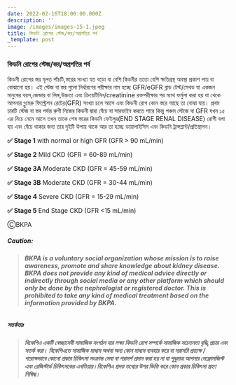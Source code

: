 ```yaml
---
date: 2022-02-16T18:00:00.000Z
description: ''
image: /images/images-15-1.jpeg
title: কিডনি রোগের স্টেজ/স্তর/অগ্রগতির পর্ব
_template: post
---
```



### কিডনি রোগের স্টেজ/স্তর/অগ্রগতির পর্ব

কিডনী রোগের স্তর মূলত পাঁচটি,স্তরের সংখ্যা যত বড়ো বা বেশি কিডনীর ততো বেশি ক্ষতিগ্রস্থ অবস্থা প্রকাশ পায় বা বোঝানো হয়। এই স্টেজ বা স্তর গুলো নির্ধারণের পরীক্ষার নাম হচ্ছে GFR/eGFR ব্লাড টেস্ট/মেথড যা একজন মানুষের বয়স,জেন্ডার বা লিঙ্গ,উচ্চতা এবং ক্রিয়েটিনিন/creatinine রক্তপরীক্ষার পর ম্যাথ ফর্মুলা করা হয় যা থেকে আপনার গ্লুমেরু ফিল্ট্রেশন রেটের(GFR) সংখ্যা চলে আসে এবং কিডনী রোগ কোন স্তরে আছে তা বোঝা যায়। প্রথম চারটি স্টেজ বা স্তর পর্যন্ত রুগী নিজের কিডনী দ্বারা বেঁচে বা সারভাইব করতে পারে কিন্তু পঞ্চম স্টেজে বা GFR যখন ১৫ এর নিচে নেমে আসে তখন তাকে শেষ স্তরের কিডনি ফেইলুর(END STAGE RENAL DISEASE) রোগী বলা হয় এবং বেঁচে থাকার জন্য তার দুইটি উপায় থাকে আর তা হচ্ছে ডায়ালাইসিস এবং কিডনি ট্রান্সপ্লান্ট/প্রতিস্থাপন।

**✅ Stage 1** with normal or high GFR (GFR > 90 mL/min)

**✅ Stage 2** Mild CKD (GFR = 60-89 mL/min)

**✅ Stage 3A** Moderate CKD (GFR = 45-59 mL/min)

**✅ Stage 3B** Moderate CKD (GFR = 30-44 mL/min)

**✅ Stage 4** Severe CKD (GFR = 15-29 mL/min)

**✅ Stage 5** End Stage CKD (GFR <15 mL/min)

ⒸBKPA

##### **Caution:**

> ###### **BKPA is a voluntary social organization whose mission is to raise awareness, promote and share knowledge about kidney disease. BKPA does not provide any kind of medical advice directly or indirectly through social media or any other platform which should only be done by the nephrologist or registered doctor. This is prohibited to take any kind of medical treatment based on the information provided by BKPA.**

##### **সতর্কতাঃ**

> ###### **বিকেপিএ একটি স্বেচ্ছাসেবী সামাজিক সংগঠন যার লক্ষ্য কিডনি রোগ সম্পর্কে সামাজিক সচেতনতা বৃদ্ধি,প্রচার এবং সতর্ক করা। বিকেপিএতে সামাজিক মাধ্যম অথবা অন্য কোন মাধ্যম ব্যবহার করে বা সরাসরি প্রত্যক্ষ / পরোক্ষভাবে কোনো প্রকার চিকিৎসা সংক্রান্ত সেবা বা পরামর্শ প্রদান করা হয় না যা শুধুমাত্র আপনার নেফ্রোলজিস্ট এবং রেজিস্টার্ড চিকিৎসকের এখতিয়ার।বিকেপিএ প্রদত্ত তথ্যের উপর ভিত্তি করে কোন প্রকার চিকিৎসা গ্রহণ নিষিদ্ধ।**
